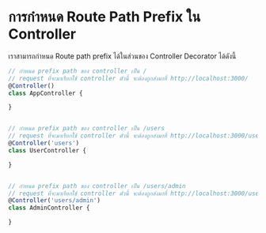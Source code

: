 
# การกำหนด Route Path Prefix ใน Controller

เราสามารถกำหนด Route path prefix ได้ในส่วนของ Controller Decorator ได้ดังนี้ 

```ts
// กำหนด prefix path ของ controller เป็น /
// request ที่จะมาเรียกใช้ controller ตัวนี้ จะต้องถูกส่งมาที่ http://localhost:3000/
@Controller()
class AppController {

}


// กำหนด prefix path ของ controller เป็น /users
// request ที่จะมาเรียกใช้ controller ตัวนี้ จะต้องถูกส่งมาที่ http://localhost:3000/users
@Controller('users')
class UserController {

}


// กำหนด prefix path ของ controller เป็น /users/admin
// request ที่จะมาเรียกใช้ controller ตัวนี้ จะต้องถูกส่งมาที่ http://localhost:3000/users/admin
@Controller('users/admin')
class AdminController {

}
```